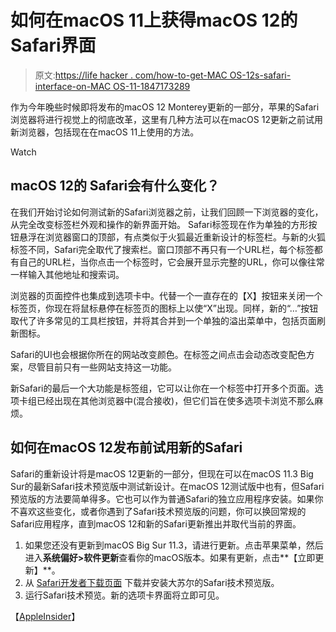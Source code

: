 # 如何在macOS 11上获得macOS 12的Safari界面

> 原文:[https://life hacker . com/how-to-get-MAC OS-12s-safari-interface-on-MAC OS-11-1847173289](https://lifehacker.com/how-to-get-macos-12s-safari-interface-on-macos-11-1847173289)

作为今年晚些时候即将发布的macOS 12 Monterey更新的一部分，苹果的Safari浏览器将进行视觉上的彻底改革，这里有几种方法可以在macOS 12更新之前试用新浏览器，包括现在在macOS 11上使用的方法。

Watch

## macOS 12的 Safari会有什么变化？

在我们开始讨论如何测试新的Safari浏览器之前，让我们回顾一下浏览器的变化，从完全改变标签栏外观和操作的新界面开始。 Safari标签现在作为单独的方形按钮悬浮在浏览器窗口的顶部，有点类似于火狐最近重新设计的标签栏。与新的火狐标签不同，Safari完全取代了搜索栏。窗口顶部不再只有一个URL栏，每个标签都有自己的URL栏，当你点击一个标签时，它会展开显示完整的URL，你可以像往常一样输入其他地址和搜索词。

浏览器的页面控件也集成到选项卡中。代替一个一直存在的【X】按钮来关闭一个标签页，你现在将鼠标悬停在标签页的图标上以使“X”出现。同样，新的“…”按钮取代了许多常见的工具栏按钮，并将其合并到一个单独的溢出菜单中，包括页面刷新图标。

Safari的UI也会根据你所在的网站改变颜色。在标签之间点击会动态改变配色方案，尽管目前只有一些网站支持这一功能。

新Safari的最后一个大功能是标签组，它可以让你在一个标签中打开多个页面。选项卡组已经出现在其他浏览器中(混合接收)，但它们旨在使多选项卡浏览不那么麻烦。

## 如何在macOS 12发布前试用新的Safari

Safari的重新设计将是macOS 12更新的一部分，但现在可以在macOS 11.3 Big Sur的最新Safari技术预览版中测试新设计。在macOS 12测试版中也有，但Safari预览版的方法要简单得多。它也可以作为普通Safari的独立应用程序安装。如果你不喜欢这些变化，或者你遇到了Safari技术预览版的问题，你可以换回常规的Safari应用程序，直到macOS 12和新的Safari更新推出并取代当前的界面。

1.  如果您还没有更新到macOS Big Sur 11.3，请进行更新。点击苹果菜单，然后进入**系统偏好>软件更新**查看你的macOS版本。如果有更新，点击**【立即更新】**。
2.  从 [Safari开发者下载页面](https://developer.apple.com/safari/download/) 下载并安装大苏尔的Safari技术预览版。
3.  运行Safari技术预览。新的选项卡界面将立即可见。

【[AppleInsider](https://appleinsider.com/articles/21/06/23/how-to-get-macos-monterey-safari-tabs-in-big-sur)】